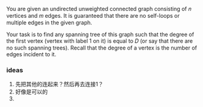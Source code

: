 You are given an undirected unweighted connected graph consisting of 𝑛
 vertices and 𝑚
 edges. It is guaranteed that there are no self-loops or multiple edges in the given graph.

Your task is to find any spanning tree of this graph such that the degree of the first vertex (vertex with label 1
 on it) is equal to 𝐷
 (or say that there are no such spanning trees). Recall that the degree of a vertex is the number of edges incident to it.


### ideas
1. 先把其他的连起来？然后再去连接1？
2. 好像是可以的
3. 